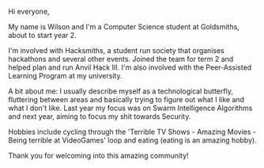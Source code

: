 Hi everyone,

My name is Wilson and I'm a Computer Science student at Goldsmiths, about to start year 2.

I'm involved with Hacksmiths, a student run society that organises hackathons and several other events. Joined the team for term 2 and helped plan and run Anvil Hack III. I'm also involved with the Peer-Assisted Learning Program at my university.

A bit about me: I usually describe myself as a technological butterfly, fluttering between areas and basically trying to figure out what I like and what I don't like. Last year my focus was on Swarm Intelligence Algorithms and next year, aiming to focus my shit towards Security.

Hobbies include cycling through the 'Terrible TV Shows - Amazing Movies - Being terrible at VideoGames' loop and eating (eating is an amazing hobby).

Thank you for welcoming into this amazing community!
